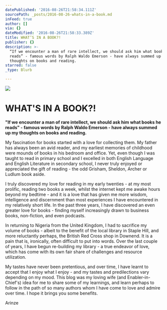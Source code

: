 ```yaml
---
datePublished: '2016-08-26T21:58:34.111Z'
sourcePath: _posts/2016-08-26-whats-in-a-book.md
inFeed: true
author: []
via: {}
dateModified: '2016-08-26T21:58:33.389Z'
title: WHAT’S IN A BOOK?!
publisher: {}
description: >-
  “If we encounter a man of rare intellect, we should ask him what books he
  reads” - famous words by Ralph Waldo Emerson - have always summed up my
  thoughts on books and reading.
starred: false
_type: Blurb

---
```

![](https://the-grid-user-content.s3-us-west-2.amazonaws.com/a127f89d-6df7-45a9-8bb1-5de23e20c4e7.jpg)

# **WHAT'S IN A BOOK?!**

**"If we encounter a man of rare intellect, we should ask him what books he reads" - famous words by Ralph Waldo Emerson - have always summed up my thoughts on books and reading.**

My fascination for books started with a love for collecting them. My father has always been an avid reader, and my earliest memories of childhood were mounds of books in his bedroom and office. Yet, even though I was taught to read in primary school and I excelled in both English Language and English Literature in secondary school, I never truly enjoyed or appreciated the gift of reading - the odd Grisham, Sheldon, Archer or Ludlum book aside.

I truly discovered my love for reading in my early twenties - at my most prolific, reading two books a week, whilst the internet kept me awake hours beyond my bedtime - and it is a love that has given me more wisdom, intelligence and discernment than most experiences I have encountered in my relatively short life. In the past three years, I have discovered an even greater love for books - finding myself increasingly drawn to business books, non-fiction, and even podcasts.

In returning to Nigeria from the United Kingdom, I had to sacrifice my volume of books - albeit to the benefit of the local library in Staple Hill, and more reluctantly perhaps, the British Red Cross shop in Downend. It is a pain that is, ironically, often difficult to put into words. Over the last couple of years, I have begun re-building my library - a true endeavor of love, which has come with its own fair share of challenges and resource utilization.

My tastes have never been pretentious, and over time, I have learnt to accept that I enjoy what I enjoy - and my tastes and predilections vary depending on my mood. This blog was my loving wife (and Enabler-in-Chief's) idea for me to share some of my learnings, and learn perhaps to follow in the path of so many authors whom I have come to love and admire over time. I hope it brings you some benefits.

Arinze